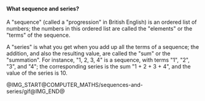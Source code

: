 <h4> What sequence and series? </h4>
<p>A "sequence" (called a "progression" in British English) is an ordered list of numbers; the numbers in this ordered list are called the "elements" or the "terms" of the sequence.
</p>
<p>
A "series" is what you get when you add up all the terms of a sequence; the addition, and also the resulting value, are called the "sum" or the "summation". For instance, "1, 2, 3, 4" is a sequence, with terms "1", "2", "3", and "4"; the corresponding series is the sum "1 + 2 + 3 + 4", and the value of the series is 10.</p>

@IMG_START@COMPUTER_MATHS/sequences-and-series/gif@IMG_END@
